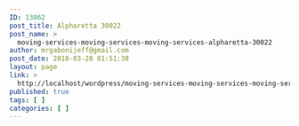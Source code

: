 ```yaml
---
ID: 13062
post_title: Alpharetta 30022
post_name: >
  moving-services-moving-services-moving-services-alpharetta-30022
author: mrgabonijeff@gmail.com
post_date: 2018-03-28 01:51:38
layout: page
link: >
  http://localhost/wordpress/moving-services-moving-services-moving-services-alpharetta-30022/
published: true
tags: [ ]
categories: [ ]
---
```


